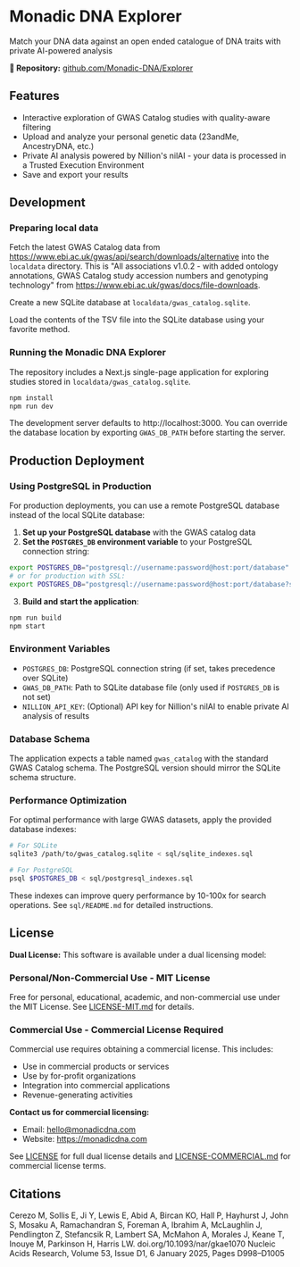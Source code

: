 # Monadic DNA Explorer

Match your DNA data against an open ended catalogue of DNA traits with private AI-powered analysis

**🔗 Repository:** [github.com/Monadic-DNA/Explorer](https://github.com/Monadic-DNA/Explorer)

## Features

- Interactive exploration of GWAS Catalog studies with quality-aware filtering
- Upload and analyze your personal genetic data (23andMe, AncestryDNA, etc.)
- Private AI analysis powered by Nillion's nilAI - your data is processed in a Trusted Execution Environment
- Save and export your results

## Development

### Preparing local data

Fetch the latest GWAS Catalog data from https://www.ebi.ac.uk/gwas/api/search/downloads/alternative into the `localdata` directory. This is "All associations v1.0.2 - with added ontology annotations, GWAS Catalog study accession numbers and genotyping technology" from https://www.ebi.ac.uk/gwas/docs/file-downloads.

Create a new SQLite database at `localdata/gwas_catalog.sqlite`.

Load the contents of the TSV file into the SQLite database using your favorite method.

### Running the Monadic DNA Explorer

The repository includes a Next.js single-page application for exploring studies stored in `localdata/gwas_catalog.sqlite`.

```bash
npm install
npm run dev
```

The development server defaults to http://localhost:3000. You can override the database location by exporting `GWAS_DB_PATH` before starting the server.

## Production Deployment

### Using PostgreSQL in Production

For production deployments, you can use a remote PostgreSQL database instead of the local SQLite database:

1. **Set up your PostgreSQL database** with the GWAS catalog data
2. **Set the `POSTGRES_DB` environment variable** to your PostgreSQL connection string:

```bash
export POSTGRES_DB="postgresql://username:password@host:port/database"
# or for production with SSL:
export POSTGRES_DB="postgresql://username:password@host:port/database?sslmode=require"
```

3. **Build and start the application**:

```bash
npm run build
npm start
```

### Environment Variables

- `POSTGRES_DB`: PostgreSQL connection string (if set, takes precedence over SQLite)
- `GWAS_DB_PATH`: Path to SQLite database file (only used if `POSTGRES_DB` is not set)
- `NILLION_API_KEY`: (Optional) API key for Nillion's nilAI to enable private AI analysis of results

### Database Schema

The application expects a table named `gwas_catalog` with the standard GWAS Catalog schema. The PostgreSQL version should mirror the SQLite schema structure.

### Performance Optimization

For optimal performance with large GWAS datasets, apply the provided database indexes:

```bash
# For SQLite
sqlite3 /path/to/gwas_catalog.sqlite < sql/sqlite_indexes.sql

# For PostgreSQL
psql $POSTGRES_DB < sql/postgresql_indexes.sql
```

These indexes can improve query performance by 10-100x for search operations. See `sql/README.md` for detailed instructions.

## License

**Dual License:** This software is available under a dual licensing model:

### Personal/Non-Commercial Use - MIT License
Free for personal, educational, academic, and non-commercial use under the MIT License. See [LICENSE-MIT.md](LICENSE-MIT.md) for details.

### Commercial Use - Commercial License Required
Commercial use requires obtaining a commercial license. This includes:
- Use in commercial products or services
- Use by for-profit organizations
- Integration into commercial applications
- Revenue-generating activities

**Contact us for commercial licensing:**
- Email: hello@monadicdna.com
- Website: https://monadicdna.com

See [LICENSE](LICENSE) for full dual license details and [LICENSE-COMMERCIAL.md](LICENSE-COMMERCIAL.md) for commercial license terms.

## Citations

Cerezo M, Sollis E, Ji Y, Lewis E, Abid A, Bircan KO, Hall P, Hayhurst J, John S, Mosaku A, Ramachandran S, Foreman A, Ibrahim A, McLaughlin J, Pendlington Z, Stefancsik R, Lambert SA, McMahon A, Morales J, Keane T, Inouye M, Parkinson H, Harris LW.
doi.org/10.1093/nar/gkae1070
Nucleic Acids Research, Volume 53, Issue D1, 6 January 2025, Pages D998–D1005

